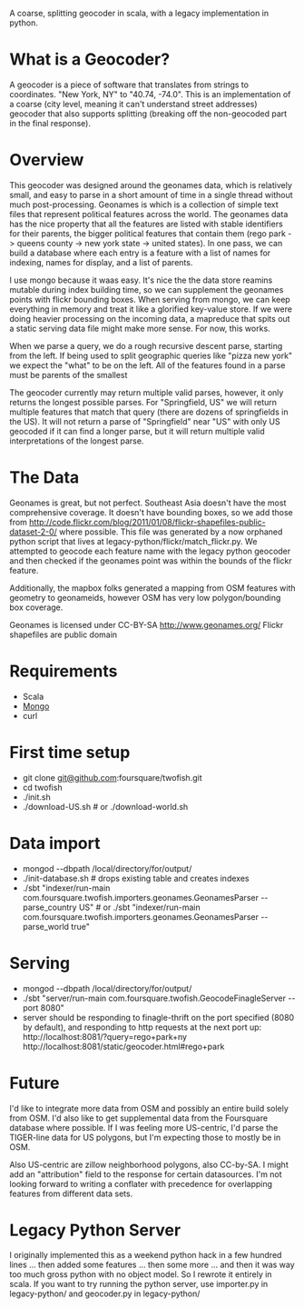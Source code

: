 A coarse, splitting geocoder in scala, with a legacy implementation in python.

What is a Geocoder?
===================

A geocoder is a piece of software that translates from strings to coordinates. "New York, NY" to "40.74,  -74.0". This is an implementation of a coarse (city level, meaning it can't understand street addresses) geocoder that also supports splitting (breaking off the non-geocoded part in the final response).

Overview
========

This geocoder was designed around the geonames data, which is relatively small, and easy to parse in a short amount of time in a single thread without much post-processing. Geonames is which is a collection of simple text files that represent political features across the world. The geonames data has the nice property that all the features are listed with stable identifiers for their parents, the bigger political features that contain them (rego park -> queens county -> new york state -> united states). In one pass, we can build a database where each entry is a feature with a list of names for indexing, names for display, and a list of parents.

I use mongo because it waas easy. It's nice the the data store reamins mutable during index building time, so we can supplement the geonames points with flickr bounding boxes. When serving from mongo, we can keep everything in memory and treat it like a glorified key-value store. If we were doing heavier processing on the incoming data, a mapreduce that spits out a static serving data file might make more sense. For now, this works.

When we parse a query, we do a rough recursive descent parse, starting from the left. If being used to split geographic queries like "pizza new york" we expect the "what" to be on the left. All of the features found in a parse must be parents of the smallest 

The geocoder currently may return multiple valid parses, however, it only returns the longest possible parses. For "Springfield, US" we will return multiple features that match that query (there are dozens of springfields in the US). It will not return a parse of "Springfield" near "US" with only US geocoded if it can find a longer parse, but it will return multiple valid interpretations of the longest parse.

The Data
========

Geonames is great, but not perfect. Southeast Asia doesn't have the most comprehensive coverage. It doesn't have bounding boxes, so we add those from http://code.flickr.com/blog/2011/01/08/flickr-shapefiles-public-dataset-2-0/ where possible. This file was generated by a now orphaned python script that lives at legacy-python/flickr/match_flickr.py. We attempted to geocode each feature name with the legacy python geocoder and then checked if the geonames point was within the bounds of the flickr feature.

Additionally, the mapbox folks generated a mapping from OSM features with geometry to geonameids, however OSM has very low polygon/bounding box coverage.

Geonames is licensed under CC-BY-SA http://www.geonames.org/
Flickr shapefiles are public domain 

Requirements
============
*   Scala
*   [Mongo](http://www.mongodb.org/display/DOCS/Quickstart)
*   curl

First time setup
================
*   git clone git@github.com:foursquare/twofish.git
*   cd twofish
*   ./init.sh
*   ./download-US.sh # or ./download-world.sh

Data import
===========
*   mongod --dbpath /local/directory/for/output/
*   ./init-database.sh # drops existing table and creates indexes
*   ./sbt "indexer/run-main com.foursquare.twofish.importers.geonames.GeonamesParser --parse_country US" # or ./sbt "indexer/run-main com.foursquare.twofish.importers.geonames.GeonamesParser --parse_world true"

Serving
=======
*   mongod --dbpath /local/directory/for/output/
*   ./sbt  "server/run-main com.foursquare.twofish.GeocodeFinagleServer --port 8080"
*   server should be responding to finagle-thrift on the port specified (8080 by default), and responding to http requests at the next port up: http://localhost:8081/?query=rego+park+ny http://localhost:8081/static/geocoder.html#rego+park

Future
======
I'd like to integrate more data from OSM and possibly an entire build solely from OSM. I'd also like to get supplemental data from the Foursquare database where possible. If I was feeling more US-centric, I'd parse the TIGER-line data for US polygons, but I'm expecting those to mostly be in OSM. 

Also US-centric are zillow neighborhood polygons, also CC-by-SA. I might add an "attribution" field to the response for certain datasources. I'm not looking forward to writing a conflater with precedence for overlapping features from different data sets.

Legacy Python Server
====================
I originally implemented this as a weekend python hack in a few hundred lines ... then added some features ... then some more ... and then it was way too much gross python with no object model. So I rewrote it entirely in scala. If you want to try running the python server, use importer.py in legacy-python/ and geocoder.py in legacy-python/

